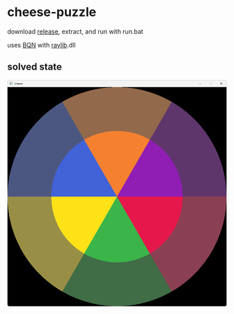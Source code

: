 # cheese-puzzle

download [release](https://github.com/ozenge/cheese-puzzle/releases/download/v1/cheese-puzzle.zip), extract, and run with run.bat

uses [BQN](https://mlochbaum.github.io/BQN/) with [raylib](https://www.raylib.com).dll

## solved state

![solved state](solved.png)
